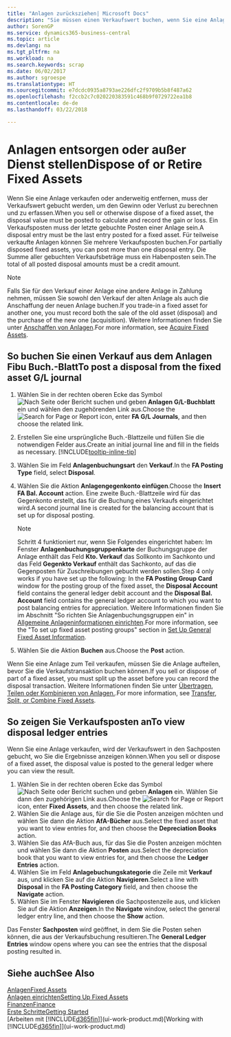 ```yaml
---
title: "Anlagen zurücksziehen| Microsoft Docs"
description: "Sie müssen einen Verkaufswert buchen, wenn Sie eine Anlage verkaufen oder ausrangieren, die storniert werden sollten."
author: SorenGP
ms.service: dynamics365-business-central
ms.topic: article
ms.devlang: na
ms.tgt_pltfrm: na
ms.workload: na
ms.search.keywords: scrap
ms.date: 06/02/2017
ms.author: sgroespe
ms.translationtype: HT
ms.sourcegitcommit: e7dcdc0935a8793ae226dfc2f9709b5b8f487a62
ms.openlocfilehash: f2ccb2c7c020220383591c468b9f0729722ea1b8
ms.contentlocale: de-de
ms.lasthandoff: 03/22/2018

---
```

# <a name="dispose-of-or-retire-fixed-assets"></a><span data-ttu-id="4a7b8-103">Anlagen entsorgen oder außer Dienst stellen</span><span class="sxs-lookup"><span data-stu-id="4a7b8-103">Dispose of or Retire Fixed Assets</span></span>
<span data-ttu-id="4a7b8-104">Wenn Sie eine Anlage verkaufen oder anderweitig entfernen, muss der Verkaufswert gebucht werden, um den Gewinn oder Verlust zu berechnen und zu erfassen.</span><span class="sxs-lookup"><span data-stu-id="4a7b8-104">When you sell or otherwise dispose of a fixed asset, the disposal value must be posted to calculate and record the gain or loss.</span></span> <span data-ttu-id="4a7b8-105">Ein Verkaufsposten muss der letzte gebuchte Posten einer Anlage sein.</span><span class="sxs-lookup"><span data-stu-id="4a7b8-105">A disposal entry must be the last entry posted for a fixed asset.</span></span> <span data-ttu-id="4a7b8-106">Für teilweise verkaufte Anlagen können Sie mehrere Verkaufsposten buchen.</span><span class="sxs-lookup"><span data-stu-id="4a7b8-106">For partially disposed fixed assets, you can post more than one disposal entry.</span></span> <span data-ttu-id="4a7b8-107">Die Summe aller gebuchten Verkaufsbeträge muss ein Habenposten sein.</span><span class="sxs-lookup"><span data-stu-id="4a7b8-107">The total of all posted disposal amounts must be a credit amount.</span></span>  

> [!NOTE]  
>   <span data-ttu-id="4a7b8-108">Falls Sie für den Verkauf einer Anlage eine andere Anlage in Zahlung nehmen, müssen Sie sowohl den Verkauf der alten Anlage als auch die Anschaffung der neuen Anlage buchen.</span><span class="sxs-lookup"><span data-stu-id="4a7b8-108">If you trade-in a fixed asset for another one, you must record both the sale of the old asset (disposal) and the purchase of the new one (acquisition).</span></span> <span data-ttu-id="4a7b8-109">Weitere Informationen finden Sie unter [Anschaffen von Anlagen](fa-how-acquire.md).</span><span class="sxs-lookup"><span data-stu-id="4a7b8-109">For more information, see [Acquire Fixed Assets](fa-how-acquire.md).</span></span>  

## <a name="to-post-a-disposal-from-the-fixed-asset-gl-journal"></a><span data-ttu-id="4a7b8-110">So buchen Sie einen Verkauf aus dem Anlagen Fibu Buch.-Blatt</span><span class="sxs-lookup"><span data-stu-id="4a7b8-110">To post a disposal from the fixed asset G/L journal</span></span>
1. <span data-ttu-id="4a7b8-111">Wählen Sie in der rechten oberen Ecke das Symbol ![Nach Seite oder Bericht suchen](media/ui-search/search_small.png "Nach Seite oder Bericht suchen") und geben **Anlagen G/L-Buchblatt** ein und wählen den zugehörenden Link aus.</span><span class="sxs-lookup"><span data-stu-id="4a7b8-111">Choose the ![Search for Page or Report](media/ui-search/search_small.png "Search for Page or Report icon") icon, enter **FA G/L Journals**, and then choose the related link.</span></span>  
2. <span data-ttu-id="4a7b8-112">Erstellen Sie eine ursprüngliche Buch.-Blattzeile und füllen Sie die notwendigen Felder aus.</span><span class="sxs-lookup"><span data-stu-id="4a7b8-112">Create an initial journal line and fill in the fields as necessary.</span></span> [!INCLUDE[tooltip-inline-tip](includes/tooltip-inline-tip_md.md)]  
3. <span data-ttu-id="4a7b8-113">Wählen Sie im Feld **Anlagenbuchungsart** den **Verkauf**.</span><span class="sxs-lookup"><span data-stu-id="4a7b8-113">In the **FA Posting Type** field, select **Disposal**.</span></span>  
4. <span data-ttu-id="4a7b8-114">Wählen Sie die Aktion **Anlagengegenkonto einfügen**.</span><span class="sxs-lookup"><span data-stu-id="4a7b8-114">Choose the **Insert FA Bal. Account** action.</span></span> <span data-ttu-id="4a7b8-115">Eine zweite Buch.-Blattzeile wird für das Gegenkonto erstellt, das für die Buchung eines Verkaufs eingerichtet wird.</span><span class="sxs-lookup"><span data-stu-id="4a7b8-115">A second journal line is created for the balancing account that is set up for disposal posting.</span></span>  

    > [!NOTE]  
    >   <span data-ttu-id="4a7b8-116">Schritt 4 funktioniert nur, wenn Sie Folgendes eingerichtet haben: Im Fenster **Anlagenbuchungsgruppenkarte** der Buchungsgruppe der Anlage enthält das Feld **Kto. Verkauf** das Sollkonto im Sachkonto und das Feld **Gegenkto Verkauf** enthält das Sachkonto, auf das die Gegenposten für Zuschreibungen gebucht werden sollen.</span><span class="sxs-lookup"><span data-stu-id="4a7b8-116">Step 4 only works if you have set up the following: In the **FA Posting Group Card** window for the posting group of the fixed asset, the **Disposal Account** field contains the general ledger debit account and the **Disposal Bal. Account** field contains the general ledger account to which you want to post balancing entries for appreciation.</span></span> <span data-ttu-id="4a7b8-117">Weitere Informationen finden Sie im Abschnitt "So richten Sie Anlagenbuchungsgruppen ein" in [ Allgemeine Anlageninformationen einrichten](fa-how-setup-general.md).</span><span class="sxs-lookup"><span data-stu-id="4a7b8-117">For more information, see the "To set up fixed asset posting groups" section in [Set Up General Fixed Asset Information](fa-how-setup-general.md).</span></span>  
5. <span data-ttu-id="4a7b8-118">Wählen Sie die Aktion **Buchen** aus.</span><span class="sxs-lookup"><span data-stu-id="4a7b8-118">Choose the **Post** action.</span></span>  

<span data-ttu-id="4a7b8-119">Wenn Sie eine Anlage zum Teil verkaufen, müssen Sie die Anlage aufteilen, bevor Sie die Verkaufstransaktion buchen können.</span><span class="sxs-lookup"><span data-stu-id="4a7b8-119">If you sell or dispose of part of a fixed asset, you must split up the asset before you can record the disposal transaction.</span></span> <span data-ttu-id="4a7b8-120">Weitere Informationen finden Sie unter [Übertragen, Teilen oder Kombinieren von Anlagen.](fa-how-trans-split-combine.md).</span><span class="sxs-lookup"><span data-stu-id="4a7b8-120">For more information, see [Transfer, Split, or Combine Fixed Assets](fa-how-trans-split-combine.md).</span></span>  

## <a name="to-view-disposal-ledger-entries"></a><span data-ttu-id="4a7b8-121">So zeigen Sie Verkaufsposten an</span><span class="sxs-lookup"><span data-stu-id="4a7b8-121">To view disposal ledger entries</span></span>
<span data-ttu-id="4a7b8-122">Wenn Sie eine Anlage verkaufen, wird der Verkaufswert in den Sachposten gebucht, wo Sie die Ergebnisse anzeigen können.</span><span class="sxs-lookup"><span data-stu-id="4a7b8-122">When you sell or dispose of a fixed asset, the disposal value is posted to the general ledger where you can view the result.</span></span>  

1. <span data-ttu-id="4a7b8-123">Wählen Sie in der rechten oberen Ecke das Symbol ![Nach Seite oder Bericht suchen](media/ui-search/search_small.png "Nach Seite oder Bericht suchen") und geben **Anlagen** ein. Wählen Sie dann den zugehörigen Link aus.</span><span class="sxs-lookup"><span data-stu-id="4a7b8-123">Choose the ![Search for Page or Report](media/ui-search/search_small.png "Search for Page or Report icon") icon, enter **Fixed Assets**, and then choose the related link.</span></span>  
2. <span data-ttu-id="4a7b8-124">Wählen Sie die Anlage aus, für die Sie die Posten anzeigen möchten und wählen Sie dann die Aktion **AfA-Bücher** aus.</span><span class="sxs-lookup"><span data-stu-id="4a7b8-124">Select the fixed asset that you want to view entries for, and then choose the **Depreciation Books** action.</span></span>  
3. <span data-ttu-id="4a7b8-125">Wählen Sie das AfA-Buch aus, für das Sie die Posten anzeigen möchten und wählen Sie dann die Aktion **Posten** aus.</span><span class="sxs-lookup"><span data-stu-id="4a7b8-125">Select the depreciation book that you want to view entries for, and then choose the **Ledger Entries** action.</span></span>  
4. <span data-ttu-id="4a7b8-126">Wählen Sie im Feld **Anlagebuchungskategorie** die Zeile mit **Verkauf** aus, und klicken Sie auf die Aktion **Navigieren**.</span><span class="sxs-lookup"><span data-stu-id="4a7b8-126">Select a line with **Disposal** in the **FA Posting Category** field, and then choose the **Navigate** action.</span></span>  
5. <span data-ttu-id="4a7b8-127">Wählen Sie im Fenster **Navigieren** die Sachpostenzeile aus, und klicken Sie auf die Aktion **Anzeigen**.</span><span class="sxs-lookup"><span data-stu-id="4a7b8-127">In the **Navigate** window, select the general ledger entry line, and then choose the **Show** action.</span></span>  

<span data-ttu-id="4a7b8-128">Das Fenster **Sachposten** wird geöffnet, in dem Sie die Posten sehen können, die aus der Verkaufsbuchung resultieren.</span><span class="sxs-lookup"><span data-stu-id="4a7b8-128">The **General Ledger Entries** window opens where you can see the entries that the disposal posting resulted in.</span></span>  

## <a name="see-also"></a><span data-ttu-id="4a7b8-129">Siehe auch</span><span class="sxs-lookup"><span data-stu-id="4a7b8-129">See Also</span></span>
[<span data-ttu-id="4a7b8-130">Anlagen</span><span class="sxs-lookup"><span data-stu-id="4a7b8-130">Fixed Assets</span></span>](fa-manage.md)  
[<span data-ttu-id="4a7b8-131">Anlagen einrichten</span><span class="sxs-lookup"><span data-stu-id="4a7b8-131">Setting Up Fixed Assets</span></span>](fa-setup.md)  
[<span data-ttu-id="4a7b8-132">Finanzen</span><span class="sxs-lookup"><span data-stu-id="4a7b8-132">Finance</span></span>](finance.md)  
[<span data-ttu-id="4a7b8-133">Erste Schritte</span><span class="sxs-lookup"><span data-stu-id="4a7b8-133">Getting Started</span></span>](product-get-started.md)  
<span data-ttu-id="4a7b8-134">[Arbeiten mit [!INCLUDE[d365fin](includes/d365fin_md.md)]](ui-work-product.md)</span><span class="sxs-lookup"><span data-stu-id="4a7b8-134">[Working with [!INCLUDE[d365fin](includes/d365fin_md.md)]](ui-work-product.md)</span></span>

